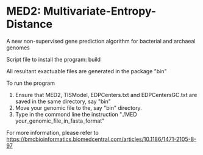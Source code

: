 # MED2: Multivariate-Entropy-Distance
A new non-supervised gene prediction algorithm for bacterial and archaeal genomes

Script file to install the program:
 build

All resultant exactuable files are generated in the package "bin"

To run the program
1. Ensure that MED2, TISModel, EDPCenters.txt and EDPCentersGC.txt 
are saved in the same directory, say "bin"
2. Move your genomic file to the, say "bin" directory.
3. Type in the commond line the instruction "./MED your_genomic_file_in_fasta_format"

For more information, please refer to https://bmcbioinformatics.biomedcentral.com/articles/10.1186/1471-2105-8-97
